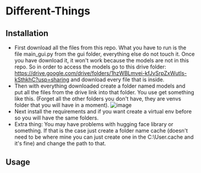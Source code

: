# Different-Things
## Installation
- First download all the files from this repo. What you have to run is the file main_gui.py from the gui folder, everything else do not touch it. Once you have download it, it won't work because the models are not in this repo. So in order to access the models go to this drive folder: https://drive.google.com/drive/folders/1hzWBLmvei-kfJvSrpZxWutIs-kSthkhC?usp=sharing and download every file that is inside.
- Then with everything downloaded create a folder named models and put all the files from the drive link into that folder.
You use get something like this. (Forget all the other folders you don't have, they are venvs folder that you will have in a moment).
![image](https://user-images.githubusercontent.com/91338053/212155653-807a4492-24d3-4a0b-a0fb-f3e97941f4e0.png)
- Next install the requirements and if you want create a virtual env before so you will have the same folders.
- Extra thing: You may have problems with hugging face library or something. If that is the case just create a folder name cache (doesn't need to be where mine you can just create one in the C:\\User\.cache and it's fine) and change the path to that.  

## Usage
